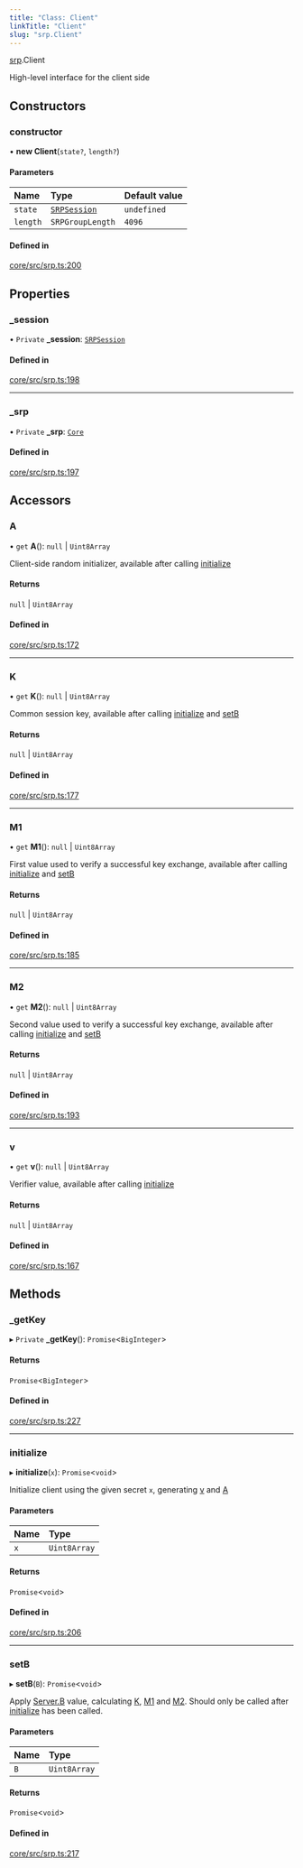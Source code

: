 ```yaml
---
title: "Class: Client"
linkTitle: "Client"
slug: "srp.Client"
---
```


[srp](../../modules/srp).Client

High-level interface for the client side

## Constructors

### constructor

• **new Client**(`state?`, `length?`)

#### Parameters

| Name     | Type                              | Default value |
| :------- | :-------------------------------- | :------------ |
| `state`  | [`SRPSession`](../srp.SRPSession) | `undefined`   |
| `length` | `SRPGroupLength`                  | `4096`        |

#### Defined in

[core/src/srp.ts:200](https://github.com/padloc/padloc/blob/b00eb4fd/packages/core/src/srp.ts#L200)

## Properties

### \_session

• `Private` **\_session**: [`SRPSession`](../srp.SRPSession)

#### Defined in

[core/src/srp.ts:198](https://github.com/padloc/padloc/blob/b00eb4fd/packages/core/src/srp.ts#L198)

---

### \_srp

• `Private` **\_srp**: [`Core`](../srp.Core)

#### Defined in

[core/src/srp.ts:197](https://github.com/padloc/padloc/blob/b00eb4fd/packages/core/src/srp.ts#L197)

## Accessors

### A

• `get` **A**(): `null` \| `Uint8Array`

Client-side random initializer, available after calling
[initialize](../srp.Client#initialize)

#### Returns

`null` \| `Uint8Array`

#### Defined in

[core/src/srp.ts:172](https://github.com/padloc/padloc/blob/b00eb4fd/packages/core/src/srp.ts#L172)

---

### K

• `get` **K**(): `null` \| `Uint8Array`

Common session key, available after calling
[initialize](../srp.Client#initialize) and [setB](../srp.Client#setb)

#### Returns

`null` \| `Uint8Array`

#### Defined in

[core/src/srp.ts:177](https://github.com/padloc/padloc/blob/b00eb4fd/packages/core/src/srp.ts#L177)

---

### M1

• `get` **M1**(): `null` \| `Uint8Array`

First value used to verify a successful key exchange, available after calling
[initialize](../srp.Client#initialize) and [setB](../srp.Client#setb)

#### Returns

`null` \| `Uint8Array`

#### Defined in

[core/src/srp.ts:185](https://github.com/padloc/padloc/blob/b00eb4fd/packages/core/src/srp.ts#L185)

---

### M2

• `get` **M2**(): `null` \| `Uint8Array`

Second value used to verify a successful key exchange, available after calling
[initialize](../srp.Client#initialize) and [setB](../srp.Client#setb)

#### Returns

`null` \| `Uint8Array`

#### Defined in

[core/src/srp.ts:193](https://github.com/padloc/padloc/blob/b00eb4fd/packages/core/src/srp.ts#L193)

---

### v

• `get` **v**(): `null` \| `Uint8Array`

Verifier value, available after calling [initialize](../srp.Client#initialize)

#### Returns

`null` \| `Uint8Array`

#### Defined in

[core/src/srp.ts:167](https://github.com/padloc/padloc/blob/b00eb4fd/packages/core/src/srp.ts#L167)

## Methods

### \_getKey

▸ `Private` **\_getKey**(): `Promise`<`BigInteger`\>

#### Returns

`Promise`<`BigInteger`\>

#### Defined in

[core/src/srp.ts:227](https://github.com/padloc/padloc/blob/b00eb4fd/packages/core/src/srp.ts#L227)

---

### initialize

▸ **initialize**(`x`): `Promise`<`void`\>

Initialize client using the given secret `x`, generating [v](../srp.Client#v)
and [A](../srp.Client#a)

#### Parameters

| Name | Type         |
| :--- | :----------- |
| `x`  | `Uint8Array` |

#### Returns

`Promise`<`void`\>

#### Defined in

[core/src/srp.ts:206](https://github.com/padloc/padloc/blob/b00eb4fd/packages/core/src/srp.ts#L206)

---

### setB

▸ **setB**(`B`): `Promise`<`void`\>

Apply [Server.B](../srp.Server#b) value, calculating [K](../srp.Client#k),
[M1](../srp.Client#m1) and [M2](../srp.Client#m2). Should only be called after
[initialize](../srp.Client#initialize) has been called.

#### Parameters

| Name | Type         |
| :--- | :----------- |
| `B`  | `Uint8Array` |

#### Returns

`Promise`<`void`\>

#### Defined in

[core/src/srp.ts:217](https://github.com/padloc/padloc/blob/b00eb4fd/packages/core/src/srp.ts#L217)
